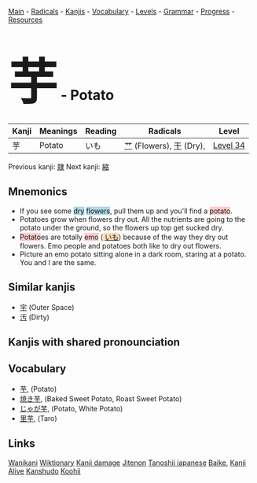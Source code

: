 <style> bigfont {font-size: 100px}</style>
[Main](../README.md) -
[Radicals](../radicals.md) -
[Kanjis](../kanjis.md) -
[Vocabulary](../vocabulary.md) -
[Levels](../levels.md) -
[Grammar](../grammar.md) - 
[Progress](../progress.md) -
[Resources](../resources.md)
# <bigfont> 芋</bigfont> - Potato 

| Kanji | Meanings | Reading | Radicals | Level |
| --- | --- | --- | --- | --- |
| 芋 | Potato | いも | [艹](../radicals/艹.md) (Flowers), [干](../radicals/干.md) (Dry),  | [Level 34](../levels/wk_level34.md) |

Previous kanji: [隷](隷.md) Next kanji: [縮](縮.md) 

## Mnemonics
 * If you see some <span style="background-color:#ADD8E6"> dry</span> <span style="background-color:#ADD8E6"> flowers</span>, pull them up and you'll find a <span style="background-color:#ffcccb"> potato</span>.
* Potatoes grow when flowers dry out. All the nutrients are going to the potato under the ground, so the flowers up top get sucked dry.
* <span style="background-color:#ffcccb"> Potato</span>es are totally <span style="background-color:#ffcccb"> emo</span> (<span style="background-color:#fed8b1"> [いも](https://jisho.org/search/いも)</span>) because of the way they dry out flowers. Emo people and potatoes both like to dry out flowers.
* Picture an emo potato sitting alone in a dark room, staring at a potato. You and I are the same.


## Similar kanjis
 * [宇](宇.md) (Outer Space)
* [汚](汚.md) (Dirty)



## Kanjis with shared pronounciation
 


## Vocabulary
 * [芋](../vocabulary/芋.md), (Potato)
* [焼き芋](../vocabulary/芋.md), (Baked Sweet Potato, Roast Sweet Potato)
* [じゃが芋](../vocabulary/芋.md), (Potato, White Potato)
* [里芋](../vocabulary/芋.md), (Taro)




## Links 


[Wanikani](https://www.wanikani.com/kanji/芋)
[Wiktionary](https://en.wiktionary.org/wiki/芋)
[Kanji damage](http://www.kanjidamage.com/kanji/search?utf8=✓&q=芋)
[Jitenon](https://jitenon.com/kanji/芋)
[Tanoshii japanese](https://www.tanoshiijapanese.com/dictionary/kanji.cfm?k=芋)
[Baike](https://baike.baidu.com/item/芋),
[Kanji Alive](https://app.kanjialive.com/芋)
[Kanshudo](https://www.kanshudo.com/searchmn?q=芋)
[Koohii](https://kanji.koohii.com/study/kanji/芋)
